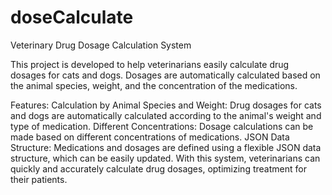 # doseCalculate
Veterinary Drug Dosage Calculation System

This project is developed to help veterinarians easily calculate drug dosages for cats and dogs. Dosages are automatically calculated based on the animal species, weight, and the concentration of the medications.

Features:
Calculation by Animal Species and Weight: Drug dosages for cats and dogs are automatically calculated according to the animal's weight and type of medication.
Different Concentrations: Dosage calculations can be made based on different concentrations of medications.
JSON Data Structure: Medications and dosages are defined using a flexible JSON data structure, which can be easily updated.
With this system, veterinarians can quickly and accurately calculate drug dosages, optimizing treatment for their patients.


